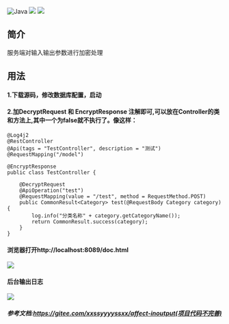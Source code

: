 ![Java](https://woolson.gitee.io/npmer-badge/Java-555555-1.8-44cc11-check-ffffff-square-gradient-shadow.svg)
![](https://img.shields.io/badge/springboot-2.1.5.RELEASE-red.svg)
![](https://img.shields.io/badge/swagger_bootstrap_ui-1.9.4-red.svg)

## 简介
服务端对输入输出参数进行加密处理


## 用法

#### 1.下载源码，修改数据库配置，启动
#### 2.加DecryptRequest 和 EncryptResponse 注解即可,可以放在Controller的类和方法上,其中一个为false就不执行了。像这样：

```
@Log4j2
@RestController
@Api(tags = "TestController", description = "测试")
@RequestMapping("/model")

@EncryptResponse
public class TestController {

    @DecryptRequest
    @ApiOperation("test")
    @RequestMapping(value = "/test", method = RequestMethod.POST)
    public CommonResult<Category> test(@RequestBody Category category) {
        log.info("分类名称" + category.getCategoryName());
        return CommonResult.success(category);
    }
}
```
#### 浏览器打开http://localhost:8089/doc.html
![](https://github.com/WeiYe-Jing/crypto/blob/master/img/20191021134827.png)
#### 后台输出日志
![](https://github.com/WeiYe-Jing/crypto/blob/master/img/20191021134225.png)


##### 参考文档:https://gitee.com/xxssyyyyssxx/affect-inoutput(项目代码不完善)


